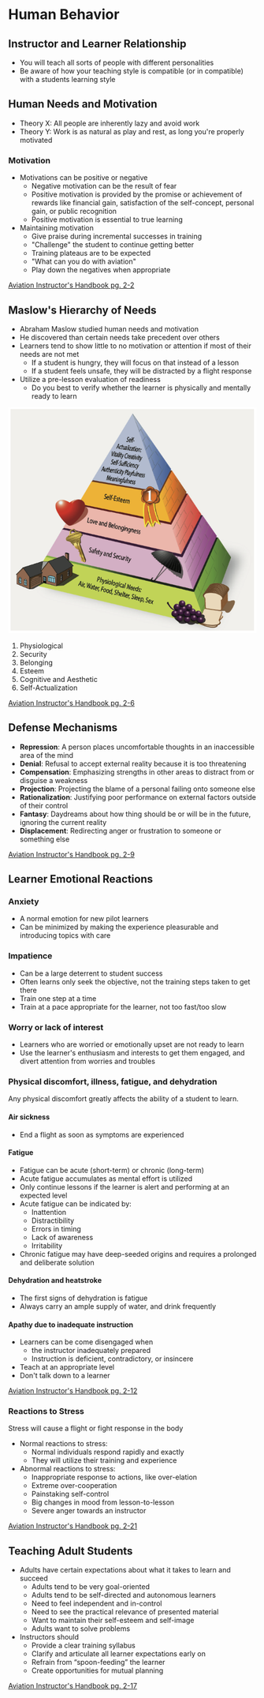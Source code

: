 # Human Behavior

## Instructor and Learner Relationship

- You will teach all sorts of people with different personalities
- Be aware of how your teaching style is compatible (or in compatible) with a students learning style

## Human Needs and Motivation

- Theory X: All people are inherently lazy and avoid work
- Theory Y: Work is as natural as play and rest, as long you're properly motivated

### Motivation

- Motivations can be positive or negative
  - Negative motivation can be the result of fear
  - Positive motivation is provided by the promise or achievement of rewards like financial gain, satisfaction of the self-concept, personal gain, or public recognition
  - Positive motivation is essential to true learning
- Maintaining motivation
  - Give praise during incremental successes in training
  - "Challenge" the student to continue getting better
  - Training plateaus are to be expected
  - "What can you do with aviation"
  - Play down the negatives when appropriate

[Aviation Instructor's Handbook pg. 2-2](/_references/AIH/2-2)

## Maslow's Hierarchy of Needs

- Abraham Maslow studied human needs and motivation
- He discovered than certain needs take precedent over others
- Learners tend to show little to no motivation or attention if most of their needs are not met
  - If a student is hungry, they will focus on that instead of a lesson
  - If a student feels unsafe, they will be distracted by a flight response
- Utilize a pre-lesson evaluation of readiness
  - Do you best to verify whether the learner is physically and mentally ready to learn

![Maslow's Hierarchy of Needs](images/image.png)

1. Physiological
2. Security
3. Belonging
4. Esteem
5. Cognitive and Aesthetic
6. Self-Actualization

[Aviation Instructor's Handbook pg. 2-6](/_references/AIH/2-6)

## Defense Mechanisms

- **Repression**: A person places uncomfortable thoughts in an inaccessible area of the mind
- **Denial**: Refusal to accept external reality because it is too threatening
- **Compensation**: Emphasizing strengths in other areas to distract from or disguise a weakness
- **Projection**: Projecting the blame of a personal failing onto someone else
- **Rationalization**: Justifying poor performance on external factors outside of their control
- **Fantasy**: Daydreams about how thing should be or will be in the future, ignoring the current reality
- **Displacement**: Redirecting anger or frustration to someone or something else

[Aviation Instructor's Handbook pg. 2-9](/_references/AIH/2-9)

## Learner Emotional Reactions

### Anxiety

- A normal emotion for new pilot learners
- Can be minimized by making the experience pleasurable and introducing topics with care

### Impatience

- Can be a large deterrent to student success
- Often learns only seek the objective, not the training steps taken to get there
- Train one step at a time
- Train at a pace appropriate for the learner, not too fast/too slow

### Worry or lack of interest

- Learners who are worried or emotionally upset are not ready to learn
- Use the learner's enthusiasm and interests to get them engaged, and divert attention from worries and troubles

### Physical discomfort, illness, fatigue, and dehydration

Any physical discomfort greatly affects the ability of a student to learn.

#### Air sickness

- End a flight as soon as symptoms are experienced

#### Fatigue

- Fatigue can be acute (short-term) or chronic (long-term)
- Acute fatigue accumulates as mental effort is utilized
- Only continue lessons if the learner is alert and performing at an expected level
- Acute fatigue can be indicated by:
  - Inattention
  - Distractibility
  - Errors in timing
  - Lack of awareness
  - Irritability
- Chronic fatigue may have deep-seeded origins and requires a prolonged and deliberate solution

#### Dehydration and heatstroke

- The first signs of dehydration is fatigue
- Always carry an ample supply of water, and drink frequently

#### Apathy due to inadequate instruction

- Learners can be come disengaged when
  - the instructor inadequately prepared
  - Instruction is deficient, contradictory, or insincere
- Teach at an appropriate level
- Don't talk down to a learner

[Aviation Instructor's Handbook pg. 2-12](/_references/AIH/2-12)

### Reactions to Stress

Stress will cause a flight or fight response in the body

- Normal reactions to stress:
  - Normal individuals respond rapidly and exactly
  - They will utilize their training and experience
- Abnormal reactions to stress:
  - Inappropriate response to actions, like over-elation
  - Extreme over-cooperation
  - Painstaking self-control
  - Big changes in mood from lesson-to-lesson
  - Severe anger towards an instructor

[Aviation Instructor's Handbook pg. 2-21](/_references/AIH/2-21)

## Teaching Adult Students

- Adults have certain expectations about what it takes to learn and succeed
  - Adults tend to be very goal-oriented
  - Adults tend to be self-directed and autonomous learners
  - Need to feel independent and in-control
  - Need to see the practical relevance of presented material
  - Want to maintain their self-esteem and self-image
  - Adults want to solve problems
- Instructors should
  - Provide a clear training syllabus
  - Clarify and articulate all learner expectations early on
  - Refrain from “spoon-feeding” the learner
  - Create opportunities for mutual planning

[Aviation Instructor's Handbook pg. 2-17](/_references/AIH/2-17)
